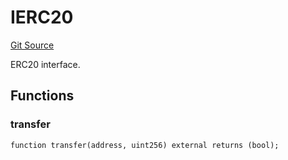 # IERC20
[Git Source](https://github.com/NaniDAO/accounts/blob/4789484b1daa1e7826eeec6833ca9b47824ee8b6/src/validators/PaymentValidator.sol)

ERC20 interface.


## Functions
### transfer


```solidity
function transfer(address, uint256) external returns (bool);
```

